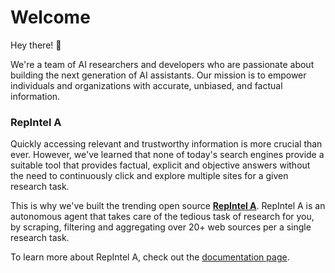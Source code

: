 # Welcome

Hey there! 👋

We're a team of AI researchers and developers who are passionate about building the next generation of AI assistants. 
Our mission is to empower individuals and organizations with accurate, unbiased, and factual information.

### RepIntel A
Quickly accessing relevant and trustworthy information is more crucial than ever. However, we've learned that none of today's search engines provide a suitable tool that provides factual, explicit and objective answers without the need to continuously click and explore multiple sites for a given research task. 

This is why we've built the trending open source **[RepIntel A](https://github.com/assafelovic/RepIntel_AI)**. RepIntel A is an autonomous agent that takes care of the tedious task of research for you, by scraping, filtering and aggregating over 20+ web sources per a single research task. 

To learn more about RepIntel A, check out the [documentation page](/docs/RepIntel_AI/getting-started/introduction).
